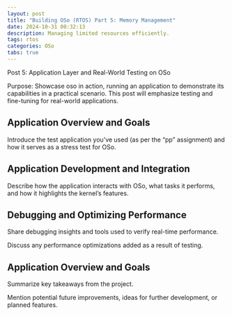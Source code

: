 ```yaml
---
layout: post
title: "Building OSo (RTOS) Part 5: Memory Management"
date: 2024-10-31 00:32:13
description: Managing limited resources efficiently.
tags: rtos
categories: OSo
tabs: true
---
```


Post 5: Application Layer and Real-World Testing on OSo

Purpose: Showcase oso in action, running an application to
demonstrate its capabilities in a practical scenario. This
post will emphasize testing and fine-tuning for real-world
applications.

## Application Overview and Goals

Introduce the test application you’ve used (as per the “pp” 
assignment) and how it serves as a stress test for OSo.

## Application Development and Integration

Describe how the application interacts with OSo, what tasks it
performs, and how it highlights the kernel’s features.

## Debugging and Optimizing Performance

Share debugging insights and tools used to verify real-time
performance.

Discuss any performance optimizations added as a result of
testing.

## Application Overview and Goals

Summarize key takeaways from the project.

Mention potential future improvements, ideas for further
development, or planned features.

